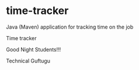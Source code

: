 # time-tracker
Java (Maven) application for tracking time on the job

Time tracker

Good Night Students!!!

Technical Guftugu
